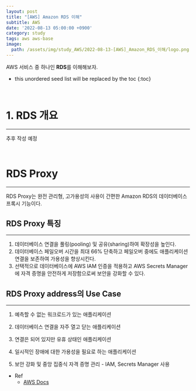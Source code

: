 ```yaml
---
layout: post
title: "[AWS] Amazon RDS 이해"
subtitle: AWS
date: '2022-08-13 05:00:00 +0900'
category: study
tags: aws aws-base
image:
  path: /assets/img/study_AWS/2022-08-13-[AWS]_Amazon_RDS_이해/logo.png
---
```


AWS 서비스 중 하나인 **RDS**를 이해해보자.

<!--more-->

* this unordered seed list will be replaced by the toc
{:toc}

<br>

# 1. RDS 개요
---

추후 작성 예정

<br>

# RDS Proxy
---

RDS Proxy는 완전 관리형, 고가용성의 사용이 간편한 Amazon RDS의 데이터베이스 프록시 기능이다.

## RDS Proxy 특징
---

1. 데이터베이스 연결을 풀링(pooling) 및 공유(sharing)하여 확장성을 높인다.
2. 데이터베이스 페일오버 시간을 최대 66% 단축하고 페일오버 중에도 애플리케이션 연결을 보존하여 가용성을 향상시킨다.
3. 선택적으로 데이터베이스에 AWS IAM 인증을 적용하고 AWS Secrets Manager에 자격 증명을 안전하게 저장함으로써 보안을 강화할 수 있다.

## RDS Proxy address의 Use Case
---

1. 예측할 수 없는 워크로드가 있는 애플리케이션

2. 데이터베이스 연결을 자주 열고 닫는 애플리케이션

3. 연결은 되어 있지만 유휴 상태인 애플리케이션

4. 일시적인 장애에 대한 가용성을 필요로 하는 애플리케이션

5. 보안 강화 및 중앙 집중식 자격 증명 관리 - IAM, Secrets Manager 사용


* Ref
  - [AWS Docs](https://aws.amazon.com/ko/rds/proxy/faqs/)